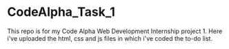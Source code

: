 # CodeAlpha_Task_1
This repo is for my Code Alpha Web Development Internship project 1.
Here i've uploaded the html, css and js files in which i've coded the to-do list.
